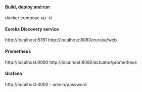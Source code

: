 #### Build, deploy and run
docker compose up -d

#### Eureka Discovery service
http://localhost:8761
http://localhost:8080/eureka/web

#### Prometheus
http://localhost:9090
http://localhost:8080/actuator/prometheus

#### Grafana
http://localhost:3000 - admin/password
